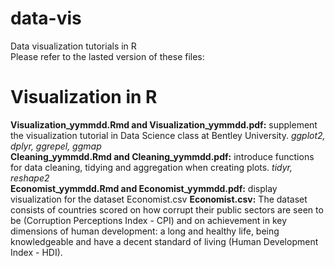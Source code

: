 # data-vis
Data visualization tutorials in R  
Please refer to the lasted version of these files:  
# Visualization in R  
**Visualization_yymmdd.Rmd and Visualization_yymmdd.pdf:** supplement the visualization tutorial in Data Science class at Bentley University. *ggplot2, dplyr, ggrepel, ggmap*  
**Cleaning_yymmdd.Rmd and Cleaning_yymmdd.pdf:** introduce functions for data cleaning, tidying and aggregation when creating plots. *tidyr, reshape2*  
**Economist_yymmdd.Rmd and Economist_yymmdd.pdf:** display visualization for the dataset Economist.csv
**Economist.csv:** The dataset consists of countries scored on how corrupt their public sectors are seen to be (Corruption Perceptions Index - CPI) and on achievement in key dimensions of human development: a long and healthy life, being knowledgeable and have a decent standard of living (Human Development Index - HDI).
